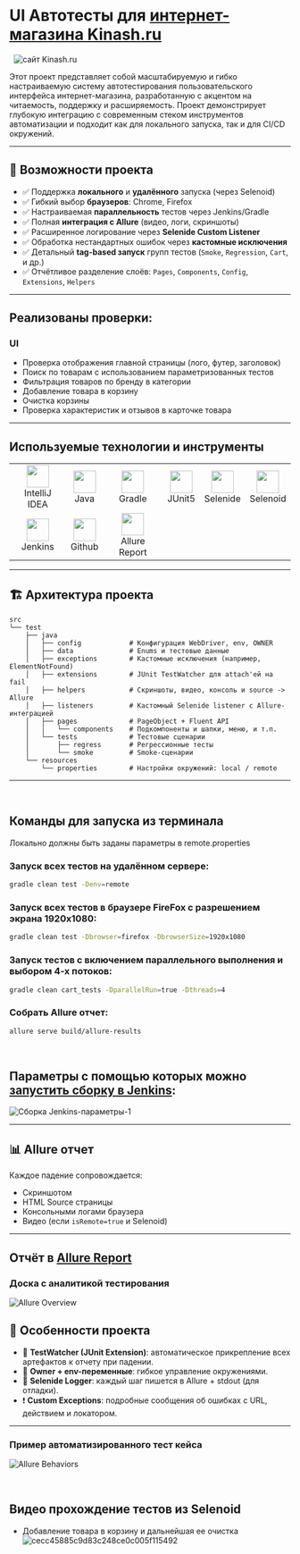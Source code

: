 # UI Автотесты для [интернет-магазина Kinash.ru](https://kinash.ru/)
&nbsp;
![сайт Kinash.ru](https://github.com/LakeenkoI/sourceItems/blob/main/source/kinash_mainPage.png)

Этот проект представляет собой масштабируемую и гибко настраиваемую систему автотестирования пользовательского интерфейса интернет-магазина, разработанную с акцентом на читаемость, поддержку и расширяемость. Проект демонстрирует глубокую интеграцию с современным стеком инструментов автоматизации и подходит как для локального запуска, так и для CI/CD окружений.

---

## 🚀 Возможности проекта

- ✅ Поддержка **локального** и **удалённого** запуска (через Selenoid)
- ✅ Гибкий выбор **браузеров**: Chrome, Firefox
- ✅ Настраиваемая **параллельность** тестов через Jenkins/Gradle
- ✅ Полная **интеграция с Allure** (видео, логи, скриншоты)
- ✅ Расширенное логирование через **Selenide Custom Listener**
- ✅ Обработка нестандартных ошибок через **кастомные исключения**
- ✅ Детальный **tag-based запуск** групп тестов (`Smoke`, `Regression`, `Cart`, и др.)
- ✅ Отчётливое разделение слоёв: `Pages`, `Components`, `Config`, `Extensions`, `Helpers`

---

## Реализованы проверки:
### UI
- Проверка отображения главной страницы (лого, футер, заголовок)
- Поиск по товарам с использованием параметризованных тестов
- Фильтрация товаров по бренду в категории
- Добавление товара в корзину
- Очистка корзины
- Проверка характеристик и отзывов в карточке товара
---
## Используемые технологии и инструменты
<table>
<tbody>
<tr>
<td align="center"><src="https://www.jetbrains.com/idea/"><img src="https://github.com/LakeenkoI/sourceItems/blob/main/source/Intelij_IDEA.svg" width="40" height="40"><br>IntelliJ IDEA</td>
<td align="center"><src="https://www.jetbrains.com/idea/"><img src="https://github.com/LakeenkoI/sourceItems/blob/main/source/Java.svg" width="40" height="40"><br>Java</td>
<td align="center"><src="https://www.jetbrains.com/idea/"><img src="https://github.com/LakeenkoI/sourceItems/blob/main/source/Gradle.svg" width="40" height="40"><br>Gradle</td>
<td align="center"><src="https://www.jetbrains.com/idea/"><img src="https://github.com/LakeenkoI/sourceItems/blob/main/source/JUnit5.svg" width="40" height="40"><br>JUnit5</td>
<td align="center"><src="https://www.jetbrains.com/idea/"><img src="https://github.com/LakeenkoI/sourceItems/blob/main/source/Selenide.svg" width="40" height="40"><br>Selenide</td>
<td align="center"><src="https://www.jetbrains.com/idea/"><img src="https://github.com/LakeenkoI/sourceItems/blob/main/source/Selenoid.svg" width="40" height="40"><br>Selenoid</td>
</tr>
<tr>
<td align="center"><src="https://www.jetbrains.com/idea/"><img src="https://github.com/LakeenkoI/sourceItems/blob/main/source/Jenkins.svg" width="40" height="40"><br>Jenkins</td>
<td align="center"><src="https://www.jetbrains.com/idea/"><img src="https://github.com/LakeenkoI/sourceItems/blob/main/source/Github.svg" width="40" height="40"><br>Github</td>
<td align="center"><src="https://www.jetbrains.com/idea/"><img src="https://github.com/LakeenkoI/sourceItems/blob/main/source/Allure.svg" width="40" height="40"><br>Allure Report</td>
</tr>
</tbody>
</table>

---

## 🏗️ Архитектура проекта

```
src
└── test
    ├── java
    │   ├── config            # Конфигурация WebDriver, env, OWNER
    │   ├── data              # Enums и тестовые данные
    │   ├── exceptions        # Кастомные исключения (например, ElementNotFound)
    │   ├── extensions        # JUnit TestWatcher для attach'ей на fail
    │   ├── helpers           # Скриншоты, видео, консоль и source -> Allure
    │   ├── listeners         # Кастомный Selenide listener с Allure-интеграцией
    │   ├── pages             # PageObject + Fluent API
    │   │   └── components    # Подкомпоненты и шапки, меню, и т.п.
    │   └── tests             # Тестовые сценарии
    │       ├── regress       # Регрессионные тесты
    │       └── smoke         # Smoke-сценарии
    └── resources
        └── properties        # Настройки окружений: local / remote
```

---

&nbsp;
## Команды для запуска из терминала
Локально должны быть заданы параметры в remote.properties 
### Запуск всех тестов на удалённом сервере:
```bash
gradle clean test -Denv=remote
```
### Запуск всех тестов в браузере FireFox с разрешением экрана 1920x1080:
```bash
gradle clean test -Dbrowser=firefox -DbrowserSize=1920x1080
```
### Запуск тестов с включением параллельного выполнения и выбором 4-х потоков:
```bash
gradle clean cart_tests -DparallelRun=true -Dthreads=4
```
### Собрать Allure отчет:
```bash
allure serve build/allure-results
```

&nbsp;
## Параметры с помощью которых можно [запустить сборку в Jenkins](https://jenkins.autotests.cloud/job/kinash-ui-tests/build):
![Сборка Jenkins-параметры-1](https://github.com/LakeenkoI/sourceItems/blob/main/source/Parameters.png)

---

## 📊 Allure отчет

Каждое падение сопровождается:

- Скриншотом
- HTML Source страницы
- Консольными логами браузера
- Видео (если `isRemote=true` и Selenoid)

---

## Отчёт в [Allure Report](https://jenkins.autotests.cloud/job/kinash-ui-tests/17/allure/)
### Доска с аналитикой тестирования
![Allure Overview](https://github.com/LakeenkoI/sourceItems/blob/main/source/AllureOverview.png)

## 🧠 Особенности проекта

- 🔧 **TestWatcher (JUnit Extension)**: автоматическое прикрепление всех артефактов к отчету при падении.
- 📂 **Owner + env-переменные**: гибкое управление окружениями.
- 🔭 **Selenide Logger**: каждый шаг пишется в Allure + stdout (для отладки).
- ❗ **Custom Exceptions**: подробные сообщения об ошибках с URL, действием и локатором.

---

### Пример автоматизированного тест кейса
![Allure Behaviors](https://github.com/LakeenkoI/sourceItems/blob/main/source/TestExample.png)

&nbsp;
## Видео прохождение тестов из Selenoid
- Добавление товара в корзину и дальнейшая ее очистка
![cecc45885c9d83c248ce0c005f115492](https://github.com/LakeenkoI/sourceItems/blob/main/source/cecc45885c9d83c248ce0c005f115492.gif)
